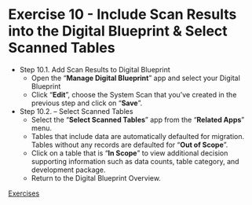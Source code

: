 # Exercise 10 - Include Scan Results into the Digital Blueprint & Select Scanned Tables

- Step 10.1. Add Scan Results to Digital Blueprint
    - Open the “**Manage Digital Blueprint**” app and select your Digital Blueprint
    - Click “**Edit**”, choose the System Scan that you’ve created in the previous step and click on “**Save**”.
-	Step 10.2. – Select Scanned Tables
    -	Select the “**Select Scanned Tables**” app from the “**Related Apps**” menu.
    -	Tables that include data are automatically defaulted for migration. Tables without any records are defaulted for “**Out of Scope**”.
    -	Click on a table that is “**In Scope**” to view additional decision supporting information such as data counts, table category, and development package.
    -	Return to the Digital Blueprint Overview.
 
[Exercises](../README.md#exercises)
